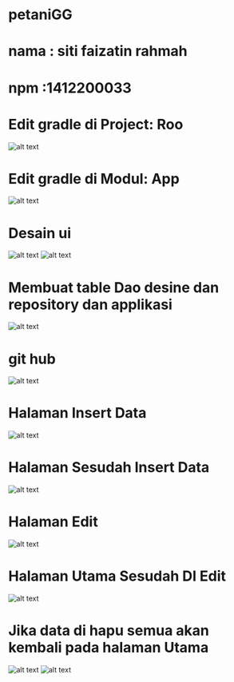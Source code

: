 # petaniGG
# nama : siti faizatin rahmah
# npm :1412200033
# Edit gradle di Project: Roo
![alt text](https://github.com/faiz2206/petaniGG/blob/main/gradle/wrapper/gambar/gambar1.png?raw=true)
# Edit gradle di Modul: App
![alt text](https://github.com/faiz2206/petaniGG/blob/main/gradle/wrapper/gambar/gambar2.png?raw=true)
# Desain ui
![alt text](https://github.com/faiz2206/petaniGG/blob/main/gradle/wrapper/gambar/desainui1.png?raw=true)
![alt text](https://github.com/faiz2206/petaniGG/blob/main/gradle/wrapper/gambar/desainui2.png?raw=true)
# Membuat table Dao desine dan repository dan applikasi
![alt text](https://github.com/faiz2206/petaniGG/blob/main/gradle/wrapper/gambar/Screenshot%20(20).png?raw=true)
# git hub
![alt text](https://github.com/faiz2206/petaniGG/blob/main/gradle/wrapper/gambar/github.png?raw=true)
# Halaman Insert Data
![alt text](https://github.com/faiz2206/PETANIG.G/blob/main/tugas2/WhatsApp%20Image%202023-06-30%20at%2021.21.30.jpeg?raw=true)
# Halaman Sesudah Insert Data
![alt text](https://github.com/faiz2206/PETANIG.G/blob/main/tugas2/WhatsApp%20Image%202023-06-30%20at%2021.21.35.jpeg?raw=true)
# Halaman Edit
![alt text]((https://github.com/faiz2206/PETANIG.G/blob/main/tugas2/halaman%20insert%20data.png)?raw=true)
# Halaman Utama Sesudah DI Edit
![alt text](https://github.com/faiz2206/PETANIG.G/blob/main/tugas2/halaman%20setelah%20insert%20data.png?raw=true)
# Jika data di hapu semua akan kembali pada halaman Utama
![alt text](https://github.com/faiz2206/PETANIG.G/blob/main/tugas2/tampilan%20utama.png?raw=true)
![alt text](?raw=true)
